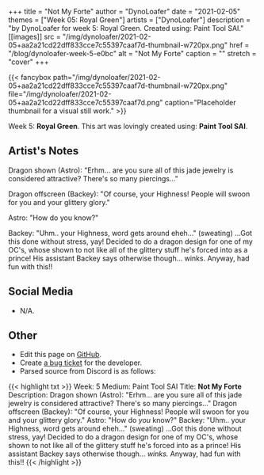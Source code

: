 +++
title =       "Not My Forte"
author =      "DynoLoafer"
date =        "2021-02-05"
themes =      ["Week 05: Royal Green"]
artists =     ["DynoLoafer"]
description = "by DynoLoafer for week 5: Royal Green. Created using: Paint Tool SAI."
[[images]]
      src = "/img/dynoloafer/2021-02-05+aa2a21cd22dff833cce7c55397caaf7d-thumbnail-w720px.png"
      href = "/blog/dynoloafer-week-5-e0bc"
      alt = "Not My Forte"
      caption = ""
      stretch = "cover"
+++

{{< fancybox path="/img/dynoloafer/2021-02-05+aa2a21cd22dff833cce7c55397caaf7d-thumbnail-w720px.png" file="/img/dynoloafer/2021-02-05+aa2a21cd22dff833cce7c55397caaf7d.png" caption="Placeholder thumbnail for a visual still work." >}}


Week 5: **Royal Green**. This art was lovingly created using: **Paint Tool SAI**.

## Artist's Notes

Dragon shown (Astro): "Erhm... are you sure all of this jade jewelry is considered attractive? There's so many piercings..."

Dragon offscreen (Backey): "Of course, your Highness! People will swoon for you and your glittery glory."

Astro: "How do you know?"

Backey: "Uhm.. your Highness, word gets around eheh..." (sweating)
...Got this done without stress, yay! Decided to do a dragon design for one of my OC's, whose shown to not like all of the glittery stuff he's forced into as a prince! His assistant Backey says otherwise though... winks. Anyway, had fun with this!!

## Social Media

- N/A.

## Other

- Edit this page on [GitHub](https://github.com/teaminkling/web-refresh/edit/main/content/blog/dynoloafer-week-5-e0bc.md).
- Create [a bug ticket](https://github.com/teaminkling/web-refresh/issues/new?assignees=&labels=bug&template=problem-report.md&title=) for the developer.
- Parsed source from Discord is as follows:

{{< highlight txt >}}
Week: 5
Medium: Paint Tool SAI
Title: __Not My Forte__
Description: 
Dragon shown (Astro): "Erhm... are you sure all of this jade jewelry is considered attractive? There's so many piercings..."
Dragon offscreen (Backey): "Of course, your Highness! People will swoon for you and your glittery glory."
Astro: "How do *you* know?"
Backey: "Uhm.. your Highness, word gets around eheh..." (sweating)
...Got this done without stress, yay! Decided to do a dragon design for one of my OC's, whose shown to not like all of the glittery stuff he's forced into as a prince! His assistant Backey says otherwise though... *winks.* Anyway, had fun with this!!
{{< /highlight >}}